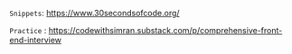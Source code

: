`Snippets`: https://www.30secondsofcode.org/

`Practice` :  https://codewithsimran.substack.com/p/comprehensive-front-end-interview